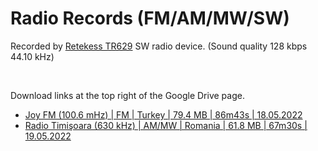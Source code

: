 # Radio Records (FM/AM/MW/SW)

Recorded by [Retekess TR629](https://www.amazon.com/Retekess-Portable-Shortwave-Backlight-Recorder/dp/B09N8N36BX) SW radio device. (Sound quality 128 kbps 44.10 kHz)

<br>

Download links at the top right of the Google Drive page.

- [Joy FM (100.6 mHz) | FM | Turkey | 79.4 MB | 86m43s | 18.05.2022](https://drive.google.com/file/d/1RUY1LivsgCagstAtxzX0E_5YuVOhw05-/view?usp=sharing)
- [Radio Timişoara (630 kHz) | AM/MW | Romania | 61.8 MB | 67m30s | 19.05.2022](https://drive.google.com/file/d/12RxFrukUnCsV1exFMjpTmEOfVelI4TL2/view?usp=sharing)
